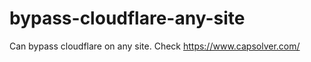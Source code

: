 # bypass-cloudflare-any-site
Can bypass cloudflare on any site. Check https://www.capsolver.com/ 











               